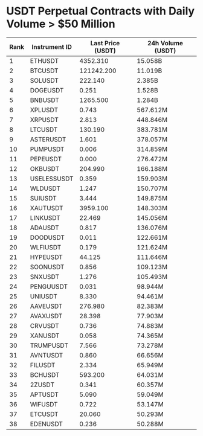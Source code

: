 # USDT Perpetual Contracts with Daily Volume > $50 Million

| Rank | Instrument ID | Last Price (USDT) | 24h Volume (USDT) |
|------|---------------|-------------------|-------------------|
| 1 | ETHUSDT | 4352.310 | 15.058B |
| 2 | BTCUSDT | 121242.200 | 11.019B |
| 3 | SOLUSDT | 222.140 | 2.385B |
| 4 | DOGEUSDT | 0.251 | 1.528B |
| 5 | BNBUSDT | 1265.500 | 1.284B |
| 6 | XPLUSDT | 0.743 | 567.612M |
| 7 | XRPUSDT | 2.813 | 448.846M |
| 8 | LTCUSDT | 130.190 | 383.781M |
| 9 | ASTERUSDT | 1.601 | 378.057M |
| 10 | PUMPUSDT | 0.006 | 314.859M |
| 11 | PEPEUSDT | 0.000 | 276.472M |
| 12 | OKBUSDT | 204.990 | 166.188M |
| 13 | USELESSUSDT | 0.359 | 159.903M |
| 14 | WLDUSDT | 1.247 | 150.707M |
| 15 | SUIUSDT | 3.444 | 149.875M |
| 16 | XAUTUSDT | 3959.100 | 148.303M |
| 17 | LINKUSDT | 22.469 | 145.056M |
| 18 | ADAUSDT | 0.817 | 136.076M |
| 19 | DOODUSDT | 0.011 | 122.661M |
| 20 | WLFIUSDT | 0.179 | 121.624M |
| 21 | HYPEUSDT | 44.125 | 111.646M |
| 22 | SOONUSDT | 0.856 | 109.123M |
| 23 | SNXUSDT | 1.276 | 105.493M |
| 24 | PENGUUSDT | 0.031 | 98.944M |
| 25 | UNIUSDT | 8.330 | 94.461M |
| 26 | AAVEUSDT | 276.980 | 82.383M |
| 27 | AVAXUSDT | 28.398 | 77.903M |
| 28 | CRVUSDT | 0.736 | 74.883M |
| 29 | XANUSDT | 0.058 | 74.365M |
| 30 | TRUMPUSDT | 7.566 | 73.278M |
| 31 | AVNTUSDT | 0.860 | 66.656M |
| 32 | FILUSDT | 2.334 | 65.949M |
| 33 | BCHUSDT | 593.200 | 64.031M |
| 34 | 2ZUSDT | 0.341 | 60.357M |
| 35 | APTUSDT | 5.090 | 59.049M |
| 36 | WIFUSDT | 0.722 | 53.147M |
| 37 | ETCUSDT | 20.060 | 50.293M |
| 38 | EDENUSDT | 0.236 | 50.288M |
